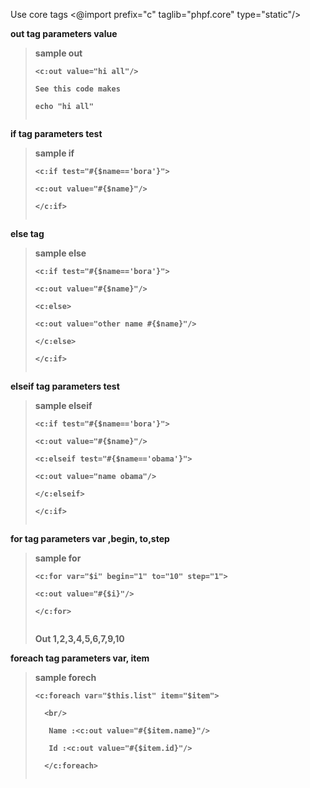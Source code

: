Use core tags
<@import prefix="c" taglib="phpf.core" type="static"/>

<b>out tag<b>
parameters value<br>
<blockquote>sample out<br>
<pre><code>&lt;c:out value="hi all"/&gt;<br>
See this code makes<br>
echo "hi all"<br>
</code></pre></blockquote>


<b>if tag<b>
parameters test<br>
<blockquote>sample if<br>
<pre><code>&lt;c:if test="#{$name=='bora'}"&gt;<br>
&lt;c:out value="#{$name}"/&gt;<br>
&lt;/c:if&gt;<br>
</code></pre></blockquote>

<b>else tag<b>
<blockquote>sample else<br>
<pre><code>&lt;c:if test="#{$name=='bora'}"&gt;<br>
&lt;c:out value="#{$name}"/&gt;<br>
&lt;c:else&gt;<br>
&lt;c:out value="other name #{$name}"/&gt;<br>
&lt;/c:else&gt;<br>
&lt;/c:if&gt;<br>
</code></pre></blockquote>

<b>elseif tag<b>
parameters test<br>
<blockquote>sample elseif<br>
<pre><code>&lt;c:if test="#{$name=='bora'}"&gt;<br>
&lt;c:out value="#{$name}"/&gt;<br>
&lt;c:elseif test="#{$name=='obama'}"&gt;<br>
&lt;c:out value="name obama"/&gt;<br>
&lt;/c:elseif&gt;<br>
&lt;/c:if&gt;<br>
</code></pre></blockquote>

<b>for tag<b>
parameters var ,begin, to,step<br>
<blockquote>sample for<br>
<pre><code>&lt;c:for var="$i" begin="1" to="10" step="1"&gt;<br>
&lt;c:out value="#{$i}"/&gt;<br>
&lt;/c:for&gt;<br>
</code></pre>
Out 1,2,3,4,5,6,7,9,10</blockquote>


<b>foreach tag<b>
parameters var, item<br>
<blockquote>sample forech<br>
<pre><code>&lt;c:foreach var="$this.list" item="$item"&gt;<br>
  &lt;br/&gt;<br>
   Name :&lt;c:out value="#{$item.name}"/&gt;<br>
   Id :&lt;c:out value="#{$item.id}"/&gt;<br>
  &lt;/c:foreach&gt;<br>
</code></pre>